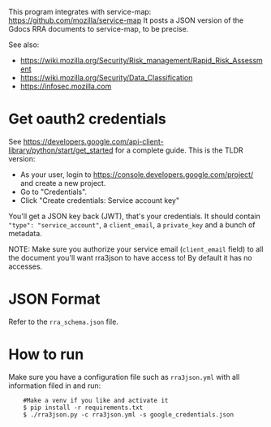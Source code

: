 This program integrates with service-map: https://github.com/mozilla/service-map
It posts a JSON version of the Gdocs RRA documents to service-map, to be precise.

See also: 
- https://wiki.mozilla.org/Security/Risk_management/Rapid_Risk_Assessment
- https://wiki.mozilla.org/Security/Data_Classification
- https://infosec.mozilla.com

# Get oauth2 credentials

See https://developers.google.com/api-client-library/python/start/get_started for a complete guide. This is the TLDR
version:
- As your user, login to https://console.developers.google.com/project/ and create a new project.
- Go to "Credentials".
- Click "Create credentials: Service account key"

You'll get a JSON key back (JWT), that's your credentials. It should contain `"type": "service_account"`, a
`client_email`, a `private_key` and a bunch of metadata.

NOTE: Make sure you authorize your service email (`client_email` field) to all the document you'll want rra3json to have
access to! By default it has no accesses.

# JSON Format

Refer to the `rra_schema.json` file.

# How to run

Make sure you have a configuration file such as `rra3json.yml` with all information filed in and run:
```
    #Make a venv if you like and activate it
    $ pip install -r requirements.txt
    $ ./rra3json.py -c rra3json.yml -s google_credentials.json
```
